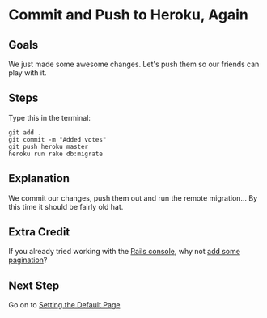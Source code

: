 # Commit and Push to Heroku, Again
## Goals
We just made some awesome changes. Let's push them so our friends can play with it.

## Steps
Type this in the terminal:

```text
git add .
git commit -m "Added votes"
git push heroku master
heroku run rake db:migrate
```

## Explanation
We commit our changes, push them out and run the remote migration... By this time it should be fairly old hat.

## Extra Credit
If you already tried working with the [Rails console](extra_credit/04_console),
why not [add some pagination](extra_credit/05_pagination)?

## Next Step
Go on to [Setting the Default Page](setting_the_default_page)
